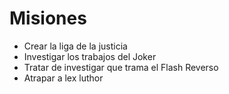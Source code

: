 # Misiones

* Crear la liga de la justicia
* Investigar los trabajos del Joker
* Tratar de investigar que trama el Flash Reverso
* Atrapar a lex luthor
